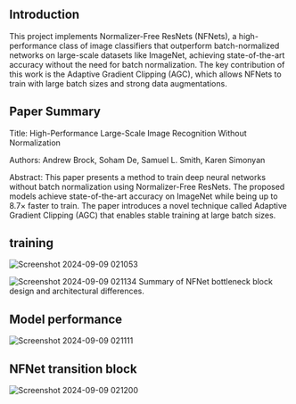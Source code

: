 ## Introduction

This project implements Normalizer-Free ResNets (NFNets), a high-performance class of image classifiers that outperform batch-normalized networks on large-scale datasets like ImageNet, achieving state-of-the-art accuracy without the need for batch normalization. The key contribution of this work is the Adaptive Gradient Clipping (AGC), which allows NFNets to train with large batch sizes and strong data augmentations.

## Paper Summary

Title: High-Performance Large-Scale Image Recognition Without Normalization

Authors: Andrew Brock, Soham De, Samuel L. Smith, Karen Simonyan

Abstract: This paper presents a method to train deep neural networks without batch normalization using Normalizer-Free ResNets. The proposed models achieve state-of-the-art accuracy on ImageNet while being up to 8.7× faster to train. The paper introduces a novel technique called Adaptive Gradient Clipping (AGC) that enables stable training at large batch sizes.

## training 

![Screenshot 2024-09-09 021053](https://github.com/user-attachments/assets/cbaab984-65b8-4159-9cf4-86c1c4100a44)

![Screenshot 2024-09-09 021134](https://github.com/user-attachments/assets/a86303f5-8fa7-40ef-895b-a4a6e54af725)
Summary of NFNet bottleneck block design and architectural differences. 

## Model performance

![Screenshot 2024-09-09 021111](https://github.com/user-attachments/assets/c426f6d9-8976-44d9-aa72-6377ee3297df)


## NFNet transition block

![Screenshot 2024-09-09 021200](https://github.com/user-attachments/assets/0dfdc5de-c65d-415d-9531-5a5ab9bf3f44)
